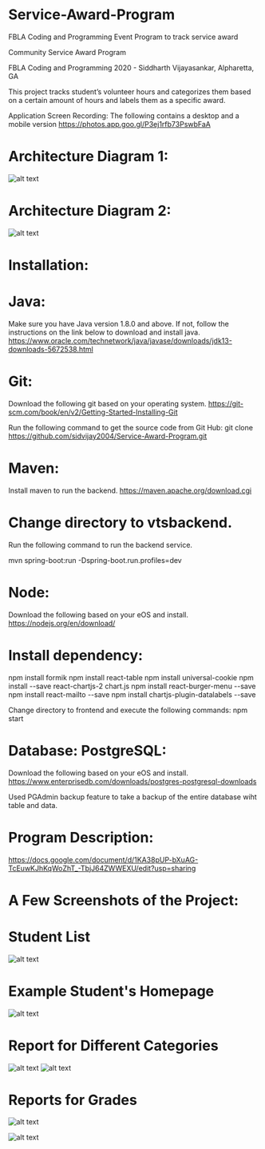 # Service-Award-Program
FBLA Coding and Programming Event Program to track service award

Community Service Award Program

FBLA Coding and Programming 2020 - Siddharth Vijayasankar, Alpharetta, GA

This project tracks student’s volunteer hours and categorizes them based on a certain amount of hours and labels them as a specific award. 


Application Screen Recording:
The following contains a desktop and a mobile version
https://photos.app.goo.gl/P3ej1rfb73PswbFaA


# Architecture Diagram 1:
![alt text](https://github.com/sidvijay2004/Service-Award-Program/blob/master/Architecture-1.png)






# Architecture Diagram 2:
![alt text](https://github.com/sidvijay2004/Service-Award-Program/blob/master/Architecture-2.png)





# Installation:

# Java: 
Make sure you have Java version 1.8.0 and above. If not, follow the instructions on the link below to download and install java.
https://www.oracle.com/technetwork/java/javase/downloads/jdk13-downloads-5672538.html

# Git:
Download the following git based on your operating system.
https://git-scm.com/book/en/v2/Getting-Started-Installing-Git

Run the following command to get the source code from Git Hub:
git clone https://github.com/sidvijay2004/Service-Award-Program.git

# Maven: 
Install maven to run the backend.
https://maven.apache.org/download.cgi

# Change directory to vtsbackend.
Run the following command to run the backend service.

mvn spring-boot:run -Dspring-boot.run.profiles=dev

# Node:
Download the following based on your eOS and install.
https://nodejs.org/en/download/

# Install dependency: 
npm install formik
npm install react-table
npm install universal-cookie
npm install --save react-chartjs-2 chart.js
npm install react-burger-menu --save
npm install react-mailto --save 
npm install chartjs-plugin-datalabels --save


Change directory to frontend and execute the following commands:
npm start

# Database: PostgreSQL:
Download the following based on your eOS and install.
https://www.enterprisedb.com/downloads/postgres-postgresql-downloads

Used PGAdmin backup feature to take a backup of the entire database wiht table and data.

# Program Description: 

https://docs.google.com/document/d/1KA38pUP-bXuAG-TcEuwKJhKqWoZhT_-TbjJ64ZWWEXU/edit?usp=sharing

# A Few Screenshots of the Project:

# Student List
![alt text](https://github.com/sidvijay2004/Service-Award-Program/blob/master/StudentList.png)

# Example Student's Homepage
![alt text](https://github.com/sidvijay2004/Service-Award-Program/blob/master/HoursTable.png)

# Report for Different Categories
![alt text](https://github.com/sidvijay2004/Service-Award-Program/blob/master/CategoryBarChart.png)
![alt text](https://github.com/sidvijay2004/Service-Award-Program/blob/master/CategoryPieChart.png)

# Reports for Grades
![alt text](https://github.com/sidvijay2004/Service-Award-Program/blob/master/GradeHoursPieChart.png)

![alt text](https://github.com/sidvijay2004/Service-Award-Program/blob/master/VolunteerHours.png)




